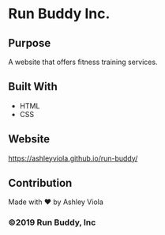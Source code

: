 # Run Buddy Inc.

## Purpose 
A website that offers fitness training services. 

## Built With 
- HTML
- CSS 

## Website 
https://ashleyviola.github.io/run-buddy/

## Contribution 
Made with ❤ by Ashley Viola 

### ©️2019 Run Buddy, Inc 

